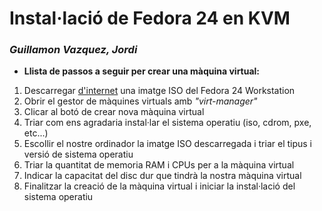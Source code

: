 # **Instal·lació de Fedora 24 en KVM**

### ***Guillamon Vazquez, Jordi***

	
* **Llista de passos a seguir per crear una màquina virtual:** 

1. Descarregar [d'internet](http://mirror.escoladeltreball.org/"d'internet") una imatge ISO del Fedora 24 Workstation 
2. Obrir el gestor de màquines virtuals amb *"virt-manager"*
3. Clicar al botó de crear nova màquina virtual 
4. Triar com ens agradaria instal·lar el sistema operatiu (iso, cdrom, pxe, etc...)
5. Escollir el nostre ordinador la imatge ISO descarregada i triar el tipus i versió de sistema operatiu
6. Triar la quantitat de memoria RAM i CPUs per a la màquina virtual
7. Indicar la capacitat del disc dur que tindrà la nostra màquina virtual
8. Finalitzar la creació de la màquina virtual i iniciar la instal·lació del sistema operatiu 

